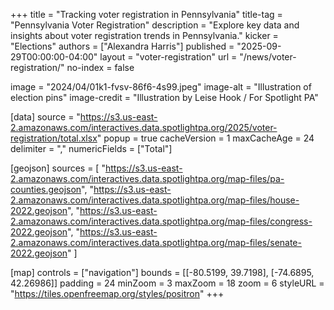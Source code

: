 +++
title = "Tracking voter registration in Pennsylvania"
title-tag = "Pennsylvania Voter Registration"
description = "Explore key data and insights about voter registration trends in Pennsylvania."
kicker = "Elections"
authors = ["Alexandra Harris"]
published = "2025-09-29T00:00:00-04:00"
layout = "voter-registration"
url = "/news/voter-registration/"
no-index = false

image = "2024/04/01k1-fvsv-86f6-4s99.jpeg"
image-alt = "Illustration of election pins"
image-credit = "Illustration by Leise Hook / For Spotlight PA"

[data]
source = "https://s3.us-east-2.amazonaws.com/interactives.data.spotlightpa.org/2025/voter-registration/total.xlsx"
popup = true
cacheVersion = 1
maxCacheAge = 24
delimiter = ","
numericFields = ["Total"]

[geojson]
sources = [
  "https://s3.us-east-2.amazonaws.com/interactives.data.spotlightpa.org/map-files/pa-counties.geojson",
  "https://s3.us-east-2.amazonaws.com/interactives.data.spotlightpa.org/map-files/house-2022.geojson",
  "https://s3.us-east-2.amazonaws.com/interactives.data.spotlightpa.org/map-files/congress-2022.geojson",
  "https://s3.us-east-2.amazonaws.com/interactives.data.spotlightpa.org/map-files/senate-2022.geojson"
]

[map]
controls = ["navigation"]
bounds = [[-80.5199, 39.7198], [-74.6895, 42.26986]]
padding = 24
minZoom = 3
maxZoom = 18
zoom = 6
styleURL = "https://tiles.openfreemap.org/styles/positron"
+++
